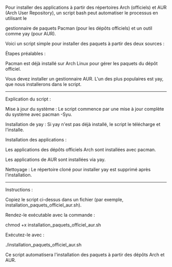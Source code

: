 Pour installer des applications à partir des répertoires Arch (officiels) et AUR (Arch User Repository), un script bash peut automatiser le processus en utilisant le

gestionnaire de paquets Pacman (pour les dépôts officiels) et un outil comme yay (pour AUR).

Voici un script simple pour installer des paquets à partir des deux sources :

Étapes préalables :

Pacman est déjà installé sur Arch Linux pour gérer les paquets du dépôt officiel.

Vous devez installer un gestionnaire AUR. L'un des plus populaires est yay, que nous installerons dans le script.


*******************


Explication du script :

Mise à jour du système : Le script commence par une mise à jour complète du système avec pacman -Syu.

Installation de yay : Si yay n'est pas déjà installé, le script le télécharge et l'installe.

Installation des applications :

Les applications des dépôts officiels Arch sont installées avec pacman.

Les applications de AUR sont installées via yay.

Nettoyage : Le répertoire cloné pour installer yay est supprimé après l'installation.


*******************


Instructions :

Copiez le script ci-dessus dans un fichier (par exemple, installation_paquets_officiel_aur.sh).

Rendez-le exécutable avec la commande :

chmod +x installation_paquets_officiel_aur.sh

Exécutez-le avec :

./installation_paquets_officiel_aur.sh

Ce script automatisera l'installation des paquets à partir des dépôts Arch et AUR.